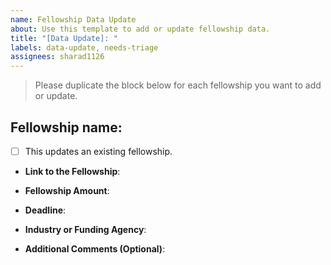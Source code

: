 ```yaml
---
name: Fellowship Data Update
about: Use this template to add or update fellowship data.
title: "[Data Update]: "
labels: data-update, needs-triage
assignees: sharad1126
--- 
```


> Please duplicate the block below for each fellowship you want to add or update.

## Fellowship name: 

* [ ] This updates an existing fellowship. 

- **Link to the Fellowship**: 

- **Fellowship Amount**:

- **Deadline**:

- **Industry or Funding Agency**: 

- **Additional Comments (Optional)**: 
